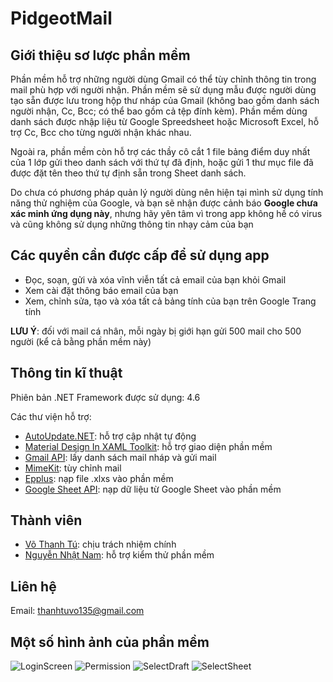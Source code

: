 # PidgeotMail

## Giới thiệu sơ lược phần mềm

Phần mềm hỗ trợ những người dùng Gmail có thể tùy chỉnh thông tin trong mail phù hợp với người nhận. Phần mềm sẽ sử dụng mẫu được người dùng tạo sẵn được lưu trong hộp thư nháp của Gmail (không bao gồm danh sách người nhận, Cc, Bcc; có thể bao gồm cả tệp đính kèm). Phần mềm dùng danh sách được nhập liệu từ Google Spreedsheet hoặc Microsoft Excel, hỗ trợ Cc, Bcc cho từng người nhận khác nhau.

Ngoài ra, phần mềm còn hỗ trợ các thầy cô cắt 1 file bảng điểm duy nhất của 1 lớp gửi theo danh sách với thứ tự đã định, hoặc gửi 1 thư mục file đã được đặt tên theo thứ tự định sẵn trong Sheet danh sách.

Do chưa có phương pháp quản lý người dùng nên hiện tại mình sử dụng tính năng thử nghiệm của Google, và bạn sẽ nhận được cảnh báo **Google chưa xác minh ứng dụng này**, nhưng hãy yên tâm vì trong app không hề có virus và cũng không sử dụng những thông tin nhạy cảm của bạn

## Các quyền cần được cấp để sử dụng app

- Đọc, soạn, gửi và xóa vĩnh viễn tất cả email của bạn khỏi Gmail
- Xem cài đặt thông báo email của bạn
- Xem, chỉnh sửa, tạo và xóa tất cả bảng tính của bạn trên Google Trang tính

**LƯU Ý**: đối với mail cá nhân, mỗi ngày bị giới hạn gửi 500 mail cho 500 người (kể cả bằng phần mềm này)

## Thông tin kĩ thuật

Phiên bản .NET Framework được sử dụng: 4.6

Các thư viện hỗ trợ:
- [AutoUpdate.NET](https://github.com/ravibpatel/AutoUpdater.NET): hỗ trợ cập nhật tự động
- [Material Design In XAML Toolkit](https://github.com/MaterialDesignInXAML/MaterialDesignInXamlToolkit): hỗ trợ giao diện phần mềm
- [Gmail API](https://developers.google.com/gmail/api): lấy danh sách mail nháp và gửi mail
- [MimeKit](https://github.com/jstedfast/MimeKit): tùy chỉnh mail
- [Epplus](https://github.com/EPPlusSoftware/EPPlus): nạp file .xlxs vào phần mềm
- [Google Sheet API](https://developers.google.com/sheets/api): nạp dữ liệu từ Google Sheet vào phần mềm

## Thành viên 
- [Võ Thanh Tú](https://github.com/Noboroto/): chịu trách nhiệm chính
- [Nguyễn Nhật Nam](https://github.com/snowynguyen): hỗ trợ kiểm thử phần mềm

## Liên hệ

Email: thanhtuvo135@gmail.com

## Một số hình ảnh của phần mềm

![LoginScreen](https://user-images.githubusercontent.com/48942146/133089500-94fc24a4-46f1-40b2-9ff5-8e7980e995ed.png)
![Permission](https://user-images.githubusercontent.com/48942146/133089557-f18563da-480a-4ea7-b45c-932c678920e7.png)
![SelectDraft](https://user-images.githubusercontent.com/48942146/133089731-82bd34a9-81db-431a-ba28-bee527c722ba.png)
![SelectSheet](https://user-images.githubusercontent.com/48942146/133089908-e24d3949-3708-438a-9c98-3697fc56b6f8.png)

